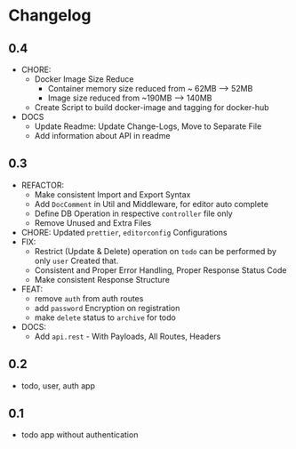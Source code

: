 # Changelog

## 0.4

- CHORE:
  - Docker Image Size Reduce
    - Container memory size reduced from ~ 62MB --> 52MB
    - Image size reduced from ~190MB --> 140MB
  - Create Script to build docker-image and tagging for docker-hub
- DOCS
  - Update Readme: Update Change-Logs, Move to Separate File
  - Add information about API in readme

## 0.3

- REFACTOR:
  - Make consistent Import and Export Syntax
  - Add `DocComment` in Util and Middleware, for editor auto complete
  - Define DB Operation in respective `controller` file only
  - Remove Unused and Extra Files
- CHORE: Updated `prettier`, `editorconfig` Configurations
- FIX:
  - Restrict (Update & Delete) operation on `todo` can be performed by only `user` Created that.
  - Consistent and Proper Error Handling, Proper Response Status Code
  - Make consistent Response Structure
- FEAT:
  - remove `auth` from auth routes
  - add `password` Encryption on registration
  - make `delete` status to `archive` for todo
- DOCS:
  - Add `api.rest` - With Payloads, All Routes, Headers

## 0.2

- todo, user, auth app

## 0.1

- todo app without authentication
